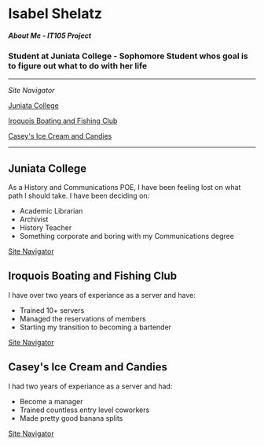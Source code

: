 # Isabel Shelatz  
***About Me - IT105 Project***
### Student at Juniata College - Sophomore Student whos goal is to figure out what to do with her life 

---
 *Site Navigator* 
 
[Juniata College](https://Isabel-Esper.github.io/#Juniata-College)       

[Iroquois Boating and Fishing Club](https://Isabel-Esper.github.io/#Iroquois-Club)

[Casey's Ice Cream and Candies](https://Isabel-Esper.github.io/#Caseys)

---
## Juniata College
As a History and Communications POE, I have been feeling lost on what path I should take. I have been deciding on:
* Academic Librarian
* Archivist
* History Teacher
* Something corporate and boring with my Communications degree
  
[Site Navigator](https://Isabel-Esper.github.io/#site-navigator)

## Iroquois Boating and Fishing Club
I have over two years of experiance as a server and have: 
* Trained 10+ servers
* Managed the reservations of members
* Starting my transition to becoming a bartender

[Site Navigator](http://Isabel-Esper.github.io/#site-navigator)

## Casey's Ice Cream and Candies
I had two years of experiance as a server and had:
* Become a manager
* Trained countless entry level coworkers
* Made pretty good banana splits

[Site Navigator](https://Isabel-Esper.github.io/#site-navigator)
